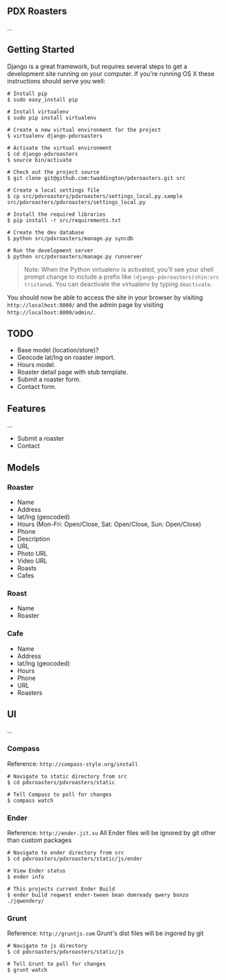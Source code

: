## PDX Roasters

...

## Getting Started

Django is a great framework, but requires several steps to get a development
site running on your computer. If you're running OS X these instructions should
serve you well:

    # Install pip
    $ sudo easy_install pip

    # Install virtualenv
    $ sudo pip install virtualenv

    # Create a new virtual environment for the project
    $ virtualenv django-pdxroasters

    # Activate the virtual environment
    $ cd django-pdxroasters
    $ source bin/activate

    # Check out the project source
    $ git clone git@github.com:twaddington/pdxroasters.git src

    # Create a local settings file
    $ cp src/pdxroasters/pdxroasters/settings_local.py.sample src/pdxroasters/pdxroasters/settings_local.py

    # Install the required libraries
    $ pip install -r src/requirements.txt

    # Create the dev database
    $ python src/pdxroasters/manage.py syncdb

    # Run the development server
    $ python src/pdxroasters/manage.py runserver

> Note: When the Python virtualenv is activated, you'll see your shell prompt
> change to include a prefix like `(django-pdxroasters)shin:src tristanw$`.
> You can deactivate the virtualenv by typing `deactivate`.

You should now be able to access the site in your browser by visiting
`http://localhost:8000/` and the admin page by visiting `http://localhost:8000/admin/`.

## TODO

- Base model (location/store)?
- Geocode lat/lng on roaster import.
- Hours model.
- Roaster detail page with stub template.
- Submit a roaster form.
- Contact form.

## Features

...

- Submit a roaster
- Contact

## Models

### Roaster

- Name
- Address
- lat/lng (geocoded)
- Hours (Mon-Fri: Open/Close, Sat: Open/Close, Sun: Open/Close)
- Phone
- Description
- URL
- Photo URL
- Video URL
- Roasts
- Cafes

### Roast

- Name
- Roaster

### Cafe

- Name
- Address
- lat/lng (geocoded)
- Hours
- Phone
- URL
- Roasters

## UI

...

### Compass

Reference: `http://compass-style.org/install`

    # Navigate to static directory from src
    $ cd pdxroasters/pdxroasters/static
    
    # Tell Compass to poll for changes
    $ compass watch
    
### Ender

Reference: `http://ender.jit.su`
All Ender files will be ignored by git other than custom packages

    # Navigate to ender directory from src
    $ cd pdxroasters/pdxroasters/static/js/ender
    
    # View Ender status
    $ ender info
    
    # This projects current Ender Build
    $ ender build reqwest ender-tween bean domready qwery bonzo ./jqwendery/
    
### Grunt

Reference: `http://gruntjs.com`
Grunt's dist files will be ingored by git
    
    # Navigate to js directory
    $ cd pdxroasters/pdxroasters/static/js
    
    # Tell Grunt to poll for changes
    $ grunt watch
